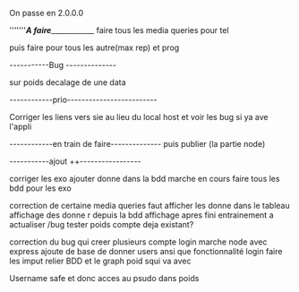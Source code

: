 On passe en 2.0.0.0





'''''''_________A faire_____________________
faire tous les media queries pour tel
       
puis faire pour tous les autre(max rep)
et prog



-----------Bug --------------

sur poids decalage de une data



------------prio-------------------------



Corriger les liens vers sie au lieu du local host 
et voir les bug si ya ave l'appli


------------en train de faire--------------
puis publier (la partie node)





-----------ajout ++-----------------

corriger les exo
ajouter donne dans la bdd marche  en cours
faire tous les bdd pour les exo

correction de certaine media queries
faut afficher les donne dans le tableau
 affichage des donne r depuis la bdd
affichage apres fini entrainement a actualiser /bug
tester poids 
compte deja existant?

correction du bug qui creer plusieurs compte
login  marche 
node avec express
ajoute de base de donner users
ansi que fonctionnalité login
faire  les imput relier BDD et le graph poid squi va avec

Username safe et donc acces au psudo dans poids